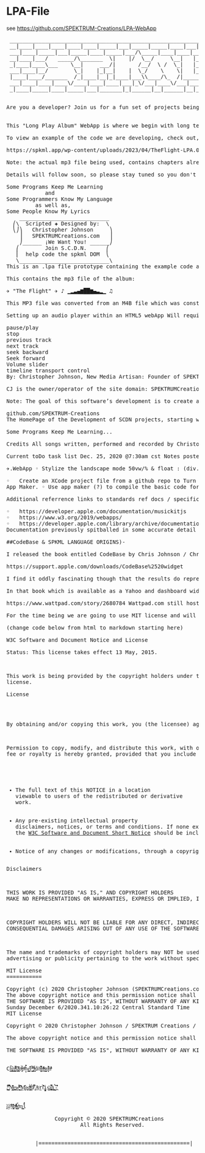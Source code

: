 # LPA-File
see https://github.com/SPEKTRUM-Creations/LPA-WebApp
<pre style="font:"Courier New", courier, fixed-width, monospaced>
 ________________________________________________________________________
 __|____|____|____|____|____|_____|___|_____|_____|____|___|_____|____|__
 ___|____|_____|___|_____|____|_____|___/\_____|____|____|________|____|_
 __|____|___/   _____/\_______  \|    |/  \__/     \__|   |_|____|____|__
 _|____|____\___    \__|     ___/|       /__/  \ /  \_|   |_____|____|___
 ___|____|__/        \_|    |_|__|    |  \_/    \    \|   |_|_____|____|_
 |____|____/_______  /_|____|__|_|____|___\\____/\_  /|_______\|____|____
 ___|____|____|____\/____|____|____|___|_\/___|____\/___|____\/___|____|_
 _|____|_____|____|_____|___|_______|_|______|__|______|__|_____|____|___
 

Are you a developer? Join us for a fun set of projects being developed by the team we will assemble through both the SCDN.SPEKTRUMCreations.com/ website and the online community we will start posting our development project files to on the repositories located and/or mirrored at github.com/SPEKTRUM-Creations.

 
This "Long Play Album" WebApp is where we begin with long term goal of creating the file-type (.LPA) as the definitive Digital-LongPlayAlbum container to be developed as the standard means of distributing digital albums (with full contents, not just the music but lyrics, liners, credits and more such as artwork and video content even...). The goal will be to leverage the SPKML Language as a part of the development of the .LPA file-type, making both the language and the file-type standard as essential to the musical world on the web...

To view an example of the code we are developing, check out,

https://spkml.app/wp-content/uploads/2023/04/TheFlight-LPA.0.9.7.1b-STABLE.html

Note: the actual mp3 file being used, contains chapters already and as the goal is to include forward and back buttons to skip between songs in the single file containing all of the album contents, it will come to pass that we will add the next and previous track buttons to the music player interface...

Details will follow soon, so please stay tuned so you don't miss your chance to help design code using standard code to create new standards of certain file type we've been working on to open-source for this community being called by the name: SPEKTRUM Creations Development Network.

Some Programs Keep Me Learning
            and
Some Programmers Know My Language
         as well as,
Some People Know My Lyrics
    ____________________________
  ⎛\  Scripted ✚ Designed by:  \
  ⎝⎠⎞   Christopher Johnson     ⎞
    ⎥   SPEKTRUMCreations.com   ⎥
    ⎠______ ¡We Want You! ______⎠ 
   ⎛        Join S.C.D.N.      ⎛
   ⎢  help code the spkml DOM  ⎝
   \____________________________\
This is an .lpa file prototype containing the example code and structure for the file type for the album contents format being developed by SCDN, led by the project lead and supported by all members of the dev team...

This contains the mp3 file of the album:

✈ "The Flight" ✈ ♪ ▁▂▃▄▆██▆▄▃▂▁ ♫

This MP3 file was converted from an M4B file which was constructed from an AAC encoded m4a audio file which contains Chapter markers that are embedded in the final mp3 file in this repository, under the file 'The%20flight.mp3'. this file can be imported into Apple Music or other music players and will allow you to go to the previous track or the next track within the same MP3 file.

Setting up an audio player within an HTML5 webApp Will require custom interface with the following buttons and ui elements:

pause/play
stop
previous track
next track
seek backward
Seek forward
Volume slider
timeline transport control
By: Christopher Johnson, New Media Artisan: Founder of SPEKTRUM Creations from 1998-Present

CJ is the owner/operator of the site domain: SPEKTRUMCreations.com : since: 2002 SPKML.com is also his site : Since 2005.

Note: The goal of this software’s development is to create a file type which acts as a container, that will be comprised of standardized and open-sourced code for use by anyone upon the release of the code, with accepting of terms by the user whom may be interested in contributing to extensible additions or more streamlined approaches, with a common goal to make this code for use by musicians as well as by listeners for the goal of enhancing the ability of both parties to enjoy the final product, either presenting or being presented, and providing a win-win scenario for everyone involved. Please Contribute if you can but note that any changes you make to the overall code portion of these documents must be shared back to the group of developers located hereforth at either site below:

github.com/SPEKTRUM-Creations
The HomePage of the Development of SCDN projects, starting with this LPA-WebApp (LPA [Digital Long Play Album] File Type) will appear at the following link soon... SCDN.SPEKTRUMCreations.com (currently hosting a TiddlyWiki self-contained single page HTML5 webApp, being a project that was a front-runner in utilizing the html5 ideas in creating such a self contained wiki engine that can in fact write entries to itself [even while it is being hosted online on a webserver and uses a login and password to save the edits made to the wiki in a browser])

Some Programs Keep Me Learning...

Credits All songs written, performed and recorded by Christopher Johnson. "The Flight" was recorded in Denver, Colorado in within three weeks in July and August of 2019 and was originally released on September 19, 2019.

Current toDo task list Dec. 25, 2020 @7:30am cst Notes posted below here by RedLeader/ Christopher Johnson/ aka cj@spkml & @spkml

✈.WebApp ◦ Stylize the landscape mode 50vw/% & float : (div.tlpane)left & right ◦ In addtohomepage CSS, rotate the Square at the bottom of the drop in frame 45° ◦ Add in app purchases through AppStore on the ◦ Organze to do list!!! ◦ Create CSS for landscape mode ◦ Use W3.JS and import HTML ◦ the content loaded in the apps content frame loads external HTML pages in the resulting app bundle once the menu items are clicked, each button loads a seperate HTML content from separated content in seperate pages and is loaded into document onLoad so nothing needs to be edited in the app index.html ◦ Write up the liner notes: focus onproduction setuup and the processp ◦ Syntax IS important dictates W3.JS goes at the top before any other JavaScript that then becomes imported either through links or script tags or entire sections of HTML code) ◦ Left margin of contents 13 PX ◦ Center box shadow behind buttons in menu ◦ fix scrolling on overflow–x or subtract entries from the menu ◦ take the time to listen to and transcribe the lyrics to the flight ◦ once transcribed add to the lyrics page ◦ Resize album images to Retina resolution at the size of the west in portrait mode and the Heights in landscape mode in the image file size of album cover

◦	Create an XCode project file from a github repo to Turn iOS webApp into WKwebView  (using WebKit and any other frameworks such as CloudKit, AVfoundation or what is needed for an ios/mac app
App Maker. ◦ Use app maker (?) to compile the basic code for the app enabling multiple albums to be played through the same app

Additional referrence links to standards ref docs / specification requirements and other working drafts or docs in states prior to and currently accepted as a standard specification...

◦	https://developer.apple.com/documentation/musickitjs
◦	https://www.w3.org/2019/webapps/
◦	https://developer.apple.com/library/archive/documentation/AppleApplications/Reference/SafariWebContent/ConfiguringWebApplications/ConfiguringWebApplications.html
Documentation previously spitballed in some accurate detail in relatively close to meeting certified current html 5 / living Standard standards. Regarding the SPKML as a Language in the book called CodeBase by Christopher Johnson (c) 2004-2005 Spektrum Creations/Christopher Johnson : originally published on-demand paperback in 2005. Also Developed as a Tiger Dashnoard app on introduction of widget Dashboard on Mac OS X 10.4 (dead link ref and removed from archive.org on last check days ago -approx. DEC16-18, 2020 cj) and as a widget also for the Yahoo widget engine later same period after Yahoo rebrand of Konfanulator exe for Windows (see next section on CodeBase & SPKML LANGUAGE ORIGINS)- - createspace AN Amazon.com on-demand paperback publishing company - republished "CodeBase" 2009 and Kindle followed in 2014??{note get correct pub date from Kindle CodeBase ebook page - get URL + add link and pub date w/version}

##CodeBase & SPKML LANGUAGE ORIGINS)-

I released the book entitled CodeBase by Chris Johnson / Christopher Johnson which Was originally released with an On demand publishing platform which I forget the name of because it's been since 2008 or nine that I've been using create space through amazon.com which is there on demand book publishing service and is still available today on amazon.com mainly with very little if no sales because it was released in 2005. Interestingly the book "CodeBase" properly displayed with a titleas having or including xml/html tag brackets instead of quotes, Making it not only hard to display on the web but also making it hard to search. However CodeBase found its greatest success as a dashboard widget for the Mac and was downloaded Nearly 700 to 1000 times which means that it was read perhaps not only by consumers but also those developers who I had some sense of programming and didn't get caught up too much in the rest of the story because it turned into a rather odd love story not involving being in love with the computer about being in love with a person who is a computer kind of matches him with and enables him to be with us anyway I digress. I checked about a year ago or two and I was still able to find the dashboard widgets download page on apple.com however it is now nonexistent And it's not even available when you search for apple dashboard widgets downloads

https://support.apple.com/downloads/CodeBase%2520widget

I find it oddly fascinating though that the results do represent the Mac OS updates that include combo-updates for versions of Mac OS X versions 10.3.9 to 10.4.9 which seems to coincide with and fall within the period of time that I did have that Mac and show both the tiger and panther updates which I did update both tiger and then panther on that system, very odd an AI is real now so is machine learning. And I can there was also the Yahoo widget engine Download followed using the confabulate or engine that yahoo bought to compete with Apple's dashboard project which is now defunct as well as the Yahoo Widget engine. The only remaining widget reference that I can find besides the actual files that I have on hand on my hard drive so is this single link to cnet.com download of the file in version 1.1 format https://download.cnet.com/CodeBase/3000-12565_4-10703449.html

In that book which is available as a Yahoo and dashboard widget, I describe in some detail a language defined by the main character which is called SPKML. Without realizing it to some degree what are you to find was more or less what I'm talking about now with the AIML Being incorporated within a specified program knowledge mark up language more special purpose knowledge markup language as it was called in the book.

https://www.wattpad.com/story/2680784 Wattpad.com still hosts the book as a Story available to anybody for free through their app or the web page on their website.

For the time being we are going to use MIT license and will soon append the additional BSD & W3C SOFTWARE Licenses reflecting the proper open-source conditions including retain original copyright and license and not for commercial sale, as with other structured formats covered by the W3C and its licenses for working groups like the current HTML (the Living Standard 2020/2021) However that being the case, additionally for use by this repo team (SCDN/SPEKTRUM Creations Develoment Network), for this and other projects needing to easily declare and establish ownership and protection of intellectual property such as design layout of document structures and components and ideas regarding format, specification, guidelines of file-types including requirements of resources as it were, as one of the very next projects I plan on attacking is the creation of the first actual DBAD license to make it a legitimate court upheld document as a license that is designed to protect the developer(s) and the originator of the idea in a way that prevents people from taking ideas when they are being open-sourced... Look up what DBAD License is if you don't know... You SHOULD abide by such codes of conduct that shows you have a set of character traits that reflects attributes including but not limited to a common sense of decency, trustworthiness and honesty, integrity, broad common or equivien, encompassing moral values and ethics in personal and business settings...

(change code below from html to markdown starting here)

W3C Software and Document Notice and License

Status: This license takes effect 13 May, 2015.

                 <p class="intro tPadding">This work is being provided by the copyright holders under the following
license.

License

                 <p class="tPadding">
By obtaining and/or copying this work, you (the licensee) agree that you have read, understood, and will comply with the following terms and conditions.

                 <p>Permission to copy, modify, and distribute this work, with or without modification,&nbsp;for any purpose and without
fee or royalty is hereby granted, provided that you include the following on ALL copies of the work or portions thereof, including modifications:

                 <ul class="show_items">
	       <li>The full text of this NOTICE in a location
viewable to users of the redistributed or derivative
work.</li>
	       <li>Any pre-existing intellectual property
disclaimers, notices, or terms and conditions. If none exist,
the <a href="/Consortium/Legal/copyright-software-short-notice">W3C Software and Document Short Notice</a> should be included.</li>
	       <li>Notice of any changes or modifications, through a copyright statement on the new code or document such as "This software or document includes material copied from or derived from [title and URI of the W3C document]. Copyright © [YEAR] W3C® (MIT, ERCIM, Keio, Beihang)." </li></ul>
Disclaimers

                 <p>THIS WORK IS PROVIDED "AS IS," AND COPYRIGHT HOLDERS
MAKE NO REPRESENTATIONS OR WARRANTIES, EXPRESS OR IMPLIED, INCLUDING BUT NOT LIMITED TO, WARRANTIES OF MERCHANTABILITY OR FITNESS FOR ANY PARTICULAR PURPOSE OR THAT THE USE OF THE SOFTWARE OR DOCUMENT WILL NOT INFRINGE ANY THIRD PARTY PATENTS, COPYRIGHTS, TRADEMARKS OR OTHER RIGHTS.

                 <p>COPYRIGHT HOLDERS WILL NOT BE LIABLE FOR ANY DIRECT, INDIRECT, SPECIAL OR
CONSEQUENTIAL DAMAGES ARISING OUT OF ANY USE OF THE SOFTWARE OR DOCUMENT.

                 <p>The name and trademarks of copyright holders may NOT be used in
advertising or publicity pertaining to the work without specific, written prior permission. Title to copyright in this work will at all times remain with copyright holders.

MIT License
===========

Copyright (c) 2020 Christopher Johnson (SPEKTRUMCreations.com) Permission is hereby granted, free of charge, to any person obtaining a copy of this software and associated documentation files (the "Software"), to deal in the Software without restriction, including without limitation the rights to use, copy, modify, merge, publish, distribute, sublicense, and/or sell copies of the Software, and to permit persons to whom the Software is furnished to do so, subject to the following conditions: 
The above copyright notice and this permission notice shall be included in all copies or substantial portions of the Software. 
THE SOFTWARE IS PROVIDED "AS IS", WITHOUT WARRANTY OF ANY KIND, EXPRESS OR IMPLIED, INCLUDING BUT NOT LIMITED TO THE WARRANTIES OF MERCHANTABILITY, FITNESS FOR A PARTICULAR PURPOSE AND NONINFRINGEMENT. IN NO EVENT SHALL THE AUTHORS OR COPYRIGHT HOLDERS BE LIABLE FOR ANY CLAIM, DAMAGES OR OTHER LIABILITY, WHETHER IN AN ACTION OF CONTRACT, TORT OR OTHERWISE, ARISING FROM, OUT OF OR IN CONNECTION WITH THE SOFTWARE OR THE USE OR OTHER DEALINGS IN THE SOFTWARE. 
Sunday December 6/2020.341.10:26:22 Central Standard Time
MIT License

Copyright © 2020 Christopher Johnson / SPEKTRUM Creations / SCDN -- Permission is hereby granted, free of charge, to any person obtaining a copy of this software and associated documentation files (the "Software"), to deal in the Software without restriction, including without limitation the rights to use, copy, modify, merge, publish, distribute, sublicense, and/or sell copies of the Software, and to permit persons to whom the Software is furnished to do so, subject to the following conditions:

The above copyright notice and this permission notice shall be included in all copies or substantial portions of the Software

THE SOFTWARE IS PROVIDED "AS IS", WITHOUT WARRANTY OF ANY KIND, EXPRESS OR IMPLIED, INCLUDING BUT NOT LIMITED TO THE WARRANTIES OF MERCHANTABILITY, FITNESS FOR A PARTICULAR PURPOSE AND NONINFRINGEMENT. IN NO EVENT SHALL THE AUTHORS OR COPYRIGHT HOLDERS BE LIABLE FOR ANY CLAIM, DAMAGES OR OTHER LIABILITY, WHETHER IN AN ACTION OF CONTRACT, TORT OR OTHERWISE, ARISING FROM, OUT OF OR IN CONNECTION WITH THE SOFTWARE OR THE USE OR OTHER DEALINGS IN THE SOFTWARE.


Ch̥̳͍̭̆̔̈ͅr̟̘̭̺͔̀i͍̼͉̼̯ͤ̓ͤ̐̚s̞̟͚͂̇t̙͓̞̝̽̏ͬo̼ͫ̇̚pͫ̇h̩̙̾̀̆e̙̖̳̣̳͛̐͐r̞̞͆͗ ͎̯͇̻̎̽ͫͬͅJ͓̙̜̄ͬôh̼͈̦̮͆ͤ̒̓͋ṋ̭ͫ͂ͭ̐s̠͇̝̮ͯo̙̦ͣ̍͌̔̋ͅnͦͦͪ͛ͤ


,͚̱̼̖͗͋ͦ̍͋ ̹̮͖̣͌̂͐͂̚N͇̯͕͔̑ͩ͗̊ͅe͚͎̪w̻̰̠̹̫ͧͣ͌̓ͧ ͇̒̌ͦ̊M̫̰͚̐e̻͈d̹͙̭͈̰ͮ̈́͑ͦi͎̯̲̾́ͭa͌̄͆ͤ ̘̗̣͉̓A̱̠͔ͨr̰t̎͒̋̀i̪̞̻ṣ̬͈̞͕̄ạ͉̱̫̪̌͆͒n͇͚̣̘̈ ̮̼̦́͒̀-̪̂͋̽̓


̟͓̣̂@͔̌̓̓ͣs̗̙͖͂̋ͦ͂͛ͅp̥ͦ̓̔ͫͩk̤̹̳̰̂́ͧ͗m͇̺l̔̓

               Copyright © 2020 SPEKTRUMCreations
                       All Rights Reserved.


         |===============================================|
		 </pre>
